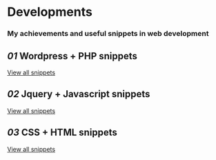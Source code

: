 # Developments

<h3>My achievements and useful snippets in web development</h3>

<h2><em>01</em> Wordpress + PHP snippets</h2>
<a href="/">View all snippets</a>

<h2><em>02</em> Jquery + Javascript snippets</h2>
<a href="/">View all snippets</a>

<h2><em>03</em> CSS + HTML snippets</h2>
<a href="/">View all snippets</a>
